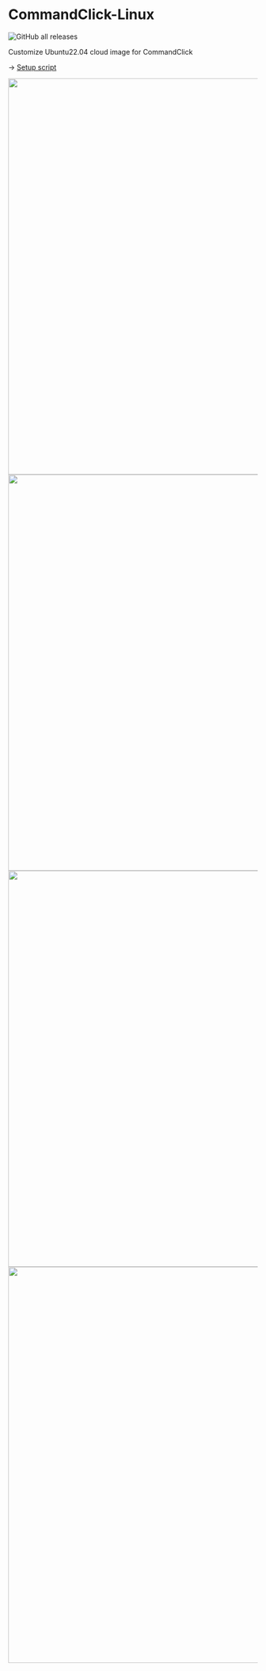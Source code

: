 # CommandClick-Linux
![GitHub all releases](https://img.shields.io/github/downloads/puutaro/CommandClick-Linux/total)
  


Customize Ubuntu22.04 cloud image for CommandClick

-> [Setup script](https://github.com/puutaro/CommandClick/blob/master/app/src/main/assets/ubuntu_setup/support/startup.sh)


<img src="https://github.com/user-attachments/assets/8064086f-bcf4-414c-a74e-b8966abea510" width="800"> 


<img src="https://github.com/user-attachments/assets/a81241c8-b709-40c4-91bd-86b2e87ad672" width="800"> 


<img src="https://github.com/user-attachments/assets/9851194f-02ae-4044-a30e-a1e437953b31" width="800"> 


<img src="https://github.com/user-attachments/assets/cd773929-9eb3-418d-85a7-b172a5c5531b" width="800"> 



